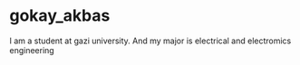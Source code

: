 # gokay_akbas
I am a student at gazi university. And my major is electrical and electromics engineering
